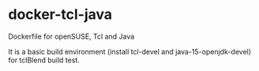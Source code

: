 # docker-tcl-java
Dockerfile for openSUSE, Tcl and Java

It is a basic build environment (install tcl-devel and java-15-openjdk-devel)
for tclBlend build test.

